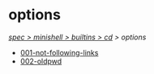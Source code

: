 # options

*[spec > minishell > builtins > cd](..) > options*

* [001-not-following-links](./001-not-following-links)
* [002-oldpwd](./002-oldpwd)
